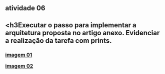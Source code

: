 <h2>atividade 06<h2>

<h3Executar o passo para implementar a arquitetura proposta no artigo anexo. Evidenciar a realização da tarefa com prints.<h3>

<a href = "">imagem 01<a>

<a href = "">imagem 02<a>


